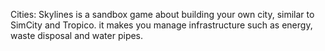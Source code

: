 Cities: Skylines is a sandbox game about building your own city, similar to SimCity and Tropico.
it makes you manage infrastructure such as energy, waste disposal and water pipes.